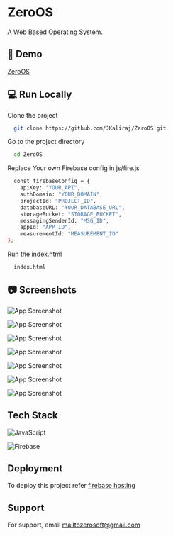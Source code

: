 
# ZeroOS

A Web Based Operating System.


## 🚀 Demo

[ZeroOS](https://zeroos.web.app/)


## 💻 Run Locally

Clone the project

```bash
  git clone https://github.com/JKaliraj/ZeroOS.git
```

Go to the project directory

```bash
  cd ZeroOS
```

Replace Your own Firebase config in js/fire.js

```bash
  const firebaseConfig = {
    apiKey: "YOUR_API",
    authDomain: "YOUR_DOMAIN",
    projectId: "PROJECT_ID",
    databaseURL: "YOUR_DATABASE_URL",
    storageBucket: "STORAGE_BUCKET",
    messagingSenderId: "MSG_ID",
    appId: "APP_ID",
    measurementId: "MEASUREMENT_ID"
};
```

Run the index.html
```bash
  index.html
```

## 📷 Screenshots

![App Screenshot](https://i.postimg.cc/W3VPpjTZ/splash.png)

![App Screenshot](https://i.postimg.cc/xTZDJL9n/login.png)

![App Screenshot](https://i.postimg.cc/VvHTtcQD/home.png)

![App Screenshot](https://i.postimg.cc/rm92KbwP/apps.png)

![App Screenshot](https://i.postimg.cc/rsp3zwbD/games.png)

![App Screenshot](https://i.postimg.cc/JnxS1kTw/share.png)

![App Screenshot](https://i.postimg.cc/RZjB8KYX/about.png)
## Tech Stack

![JavaScript](https://img.shields.io/badge/javascript-%23323330.svg?style=for-the-badge&logo=javascript&logoColor=%23F7DF1E)

![Firebase](https://img.shields.io/badge/Firebase-039BE5?style=for-the-badge&logo=Firebase&logoColor=white)
## Deployment

To deploy this project refer [firebase hosting](https://medium.com/@aleemuddin13/how-to-host-static-website-on-firebase-hosting-for-free-9de8917bebf2)

## Support

For support, email mailtozerosoft@gmail.com

